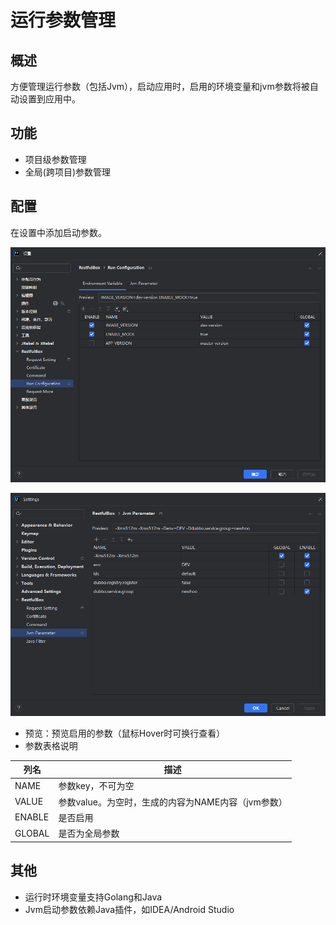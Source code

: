 # 运行参数管理

## 概述

方便管理运行参数（包括Jvm），启动应用时，启用的环境变量和jvm参数将被自动设置到应用中。

## 功能

- 项目级参数管理
- 全局(跨项目)参数管理

## 配置

在设置中添加启动参数。

![](images/runvariable.png)

![](images/1717509596336.png)

- 预览：预览启用的参数（鼠标Hover时可换行查看）
- 参数表格说明

| 列名     | 描述                              |
|--------|---------------------------------|
| NAME   | 参数key，不可为空                      |
| VALUE  | 参数value。为空时，生成的内容为NAME内容（jvm参数） |
| ENABLE | 是否启用                            |
| GLOBAL | 是否为全局参数                         |

## 其他

- 运行时环境变量支持Golang和Java
- Jvm启动参数依赖Java插件，如IDEA/Android Studio